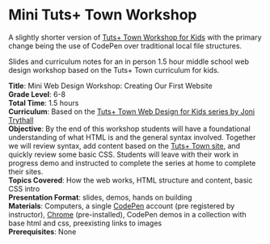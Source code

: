 # Mini Tuts+ Town Workshop
A slightly shorter version of [Tuts+ Town Workshop for Kids](https://github.com/jonitrythall/tutstownworkshop) with the primary change being the use of CodePen over traditional local file structures. 

Slides and curriculum notes for an in person 1.5 hour middle school web design workshop based on the Tuts+ Town curriculum for kids.

**Title**: Mini Web Design Workshop: Creating Our First Website<br>
**Grade Level**: 6-8<br>
**Total Time**: 1.5 hours<br>
**Curriculum**: Based on the [Tuts+ Town Web Design for Kids
series by Joni Trythall](https://webdesign.tutsplus.com/series/web-design-for-kids--cms-823)<br>
**Objective**: By the end of this workshop students will have a foundational understanding of what HTML is and the general syntax involved. Together we will review syntax, add content based on the [Tuts+ Town site](http://tutsplustown.com/), and quickly review some basic CSS. Students will leave with their work in progress demo and instructed to complete the series at home to complete their sites.<br>
**Topics Covered**: How the web works, HTML structure and content, basic CSS intro<br>
**Presentation Format**: slides, demos, hands on building<br>
**Materials**: Computers, a single [CodePen](http://codepen.io/) account (pre registered by instructor), [Chrome](https://www.google.com/intl/en/chrome/browser/desktop/index.html#brand=CHMB&utm_campaign=en&utm_source=en-ha-na-us-sk&utm_medium=ha) (pre-installed), CodePen demos in a collection with base html and css, preexisting links to images<br>
**Prerequisites**: None
